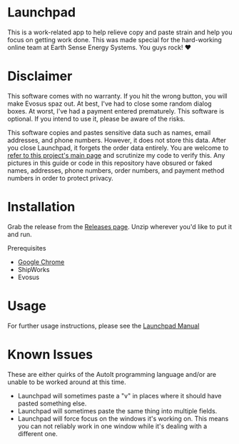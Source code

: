 # Launchpad
This is a work-related app to help relieve copy and paste strain and help you focus on getting work done.
This was made special for the hard-working online team at Earth Sense Energy Systems. You guys rock! ♥️

# Disclaimer
This software comes with no warranty. If you hit the wrong button, you will make Evosus spaz out. At best, I've had to close some random dialog boxes.  At worst, I've had a payment entered prematurely. This software is optional. If you intend to use it, please be aware of the risks.

This software copies and pastes sensitive data such as names, email addresses, and phone numbers. However, it does not store this data. After you close Launchpad, it forgets the order data entirely. You are welcome to [refer to this project's main page](https://github.com/bschultz1990/Launchpad/) and scrutinize my code to verify this. Any pictures in this guide or code in this repository have obsured or faked names, addresses, phone numbers, order numbers, and payment method numbers in order to protect privacy.

# Installation
Grab the release from the [Releases page](https://github.com/bschultz1990/Launchpad/releases). Unzip wherever you'd like to put it and run.

Prerequisites
- [Google Chrome](https://www.google.com/chrome/)
- ShipWorks
- Evosus

# Usage
For further usage instructions, please see the [Launchpad Manual](MANUAL.md)

# Known Issues
These are either quirks of the AutoIt programming language and/or are unable to be worked around at this time.
- Launchpad will sometimes paste a "v" in places where it should have pasted something else.
- Launchpad will sometimes paste the same thing into multiple fields.
- Launchpad will  force focus on the windows it's working on. This means you can not reliably work in one window while it's dealing with a different one.

